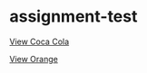 # assignment-test

<a href="https://sammulla47.github.io/assignment-test/coca-cola-test-final">View Coca Cola</a>

<a href="https://sammulla47.github.io/assignment-test/test-orange-final">View Orange</a>

